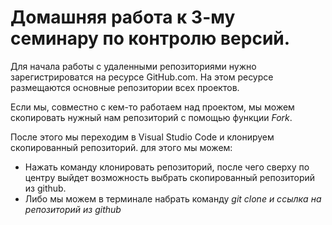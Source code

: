 # Домашняя работа к 3-му семинару по контролю версий.

Для начала работы с удаленными репозиториями нужно зарегистрироватся на ресурсе GitHub.com. На этом ресурсе размещаются основные репозитории всех проектов.

Если мы, совместно с кем-то работаем над проектом, мы можем скопировать нужный нам репозиторий с помощью функции _Fork_.

После этого мы переходим в Visual Studio Code и клонируем скопированный репозиторий. для этого мы можем:
* Нажать команду клонировать репозиторий, после чего сверху по центру выйдет возможность выбрать скопированный репозиторий из github.
* Либо мы можем в терминале набрать команду _git clone и ссылка на репозиторий из github_